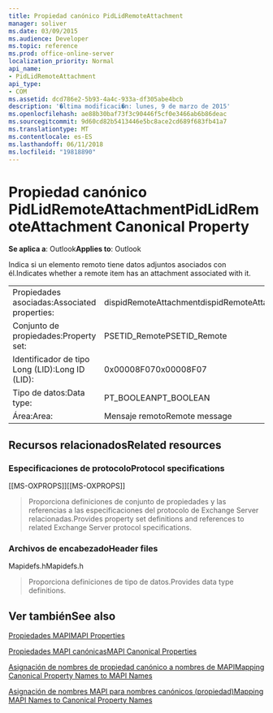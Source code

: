 ```yaml
---
title: Propiedad canónico PidLidRemoteAttachment
manager: soliver
ms.date: 03/09/2015
ms.audience: Developer
ms.topic: reference
ms.prod: office-online-server
localization_priority: Normal
api_name:
- PidLidRemoteAttachment
api_type:
- COM
ms.assetid: dcd786e2-5b93-4a4c-933a-df305abe4bcb
description: '�ltima modificaci�n: lunes, 9 de marzo de 2015'
ms.openlocfilehash: ae88b30baf73f3c90446f5cf0e3466ab6b86deac
ms.sourcegitcommit: 9d60cd82b5413446e5bc8ace2cd689f683fb41a7
ms.translationtype: MT
ms.contentlocale: es-ES
ms.lasthandoff: 06/11/2018
ms.locfileid: "19818890"
---
```

# <a name="pidlidremoteattachment-canonical-property"></a><span data-ttu-id="a4315-103">Propiedad canónico PidLidRemoteAttachment</span><span class="sxs-lookup"><span data-stu-id="a4315-103">PidLidRemoteAttachment Canonical Property</span></span>

  
  
<span data-ttu-id="a4315-104">**Se aplica a**: Outlook</span><span class="sxs-lookup"><span data-stu-id="a4315-104">**Applies to**: Outlook</span></span> 
  
<span data-ttu-id="a4315-105">Indica si un elemento remoto tiene datos adjuntos asociados con él.</span><span class="sxs-lookup"><span data-stu-id="a4315-105">Indicates whether a remote item has an attachment associated with it.</span></span>
  
|||
|:-----|:-----|
|<span data-ttu-id="a4315-106">Propiedades asociadas:</span><span class="sxs-lookup"><span data-stu-id="a4315-106">Associated properties:</span></span>  <br/> |<span data-ttu-id="a4315-107">dispidRemoteAttachment</span><span class="sxs-lookup"><span data-stu-id="a4315-107">dispidRemoteAttachment</span></span>  <br/> |
|<span data-ttu-id="a4315-108">Conjunto de propiedades:</span><span class="sxs-lookup"><span data-stu-id="a4315-108">Property set:</span></span>  <br/> |<span data-ttu-id="a4315-109">PSETID_Remote</span><span class="sxs-lookup"><span data-stu-id="a4315-109">PSETID_Remote</span></span>  <br/> |
|<span data-ttu-id="a4315-110">Identificador de tipo Long (LID):</span><span class="sxs-lookup"><span data-stu-id="a4315-110">Long ID (LID):</span></span>  <br/> |<span data-ttu-id="a4315-111">0x00008F07</span><span class="sxs-lookup"><span data-stu-id="a4315-111">0x00008F07</span></span>  <br/> |
|<span data-ttu-id="a4315-112">Tipo de datos:</span><span class="sxs-lookup"><span data-stu-id="a4315-112">Data type:</span></span>  <br/> |<span data-ttu-id="a4315-113">PT_BOOLEAN</span><span class="sxs-lookup"><span data-stu-id="a4315-113">PT_BOOLEAN</span></span>  <br/> |
|<span data-ttu-id="a4315-114">Área:</span><span class="sxs-lookup"><span data-stu-id="a4315-114">Area:</span></span>  <br/> |<span data-ttu-id="a4315-115">Mensaje remoto</span><span class="sxs-lookup"><span data-stu-id="a4315-115">Remote message</span></span>  <br/> |
   
## <a name="related-resources"></a><span data-ttu-id="a4315-116">Recursos relacionados</span><span class="sxs-lookup"><span data-stu-id="a4315-116">Related resources</span></span>

### <a name="protocol-specifications"></a><span data-ttu-id="a4315-117">Especificaciones de protocolo</span><span class="sxs-lookup"><span data-stu-id="a4315-117">Protocol specifications</span></span>

<span data-ttu-id="a4315-118">[[MS-OXPROPS]]</span><span class="sxs-lookup"><span data-stu-id="a4315-118">[[MS-OXPROPS]]</span></span> 
  
> <span data-ttu-id="a4315-119">Proporciona definiciones de conjunto de propiedades y las referencias a las especificaciones del protocolo de Exchange Server relacionadas.</span><span class="sxs-lookup"><span data-stu-id="a4315-119">Provides property set definitions and references to related Exchange Server protocol specifications.</span></span>
    
### <a name="header-files"></a><span data-ttu-id="a4315-120">Archivos de encabezado</span><span class="sxs-lookup"><span data-stu-id="a4315-120">Header files</span></span>

<span data-ttu-id="a4315-121">Mapidefs.h</span><span class="sxs-lookup"><span data-stu-id="a4315-121">Mapidefs.h</span></span>
  
> <span data-ttu-id="a4315-122">Proporciona definiciones de tipo de datos.</span><span class="sxs-lookup"><span data-stu-id="a4315-122">Provides data type definitions.</span></span>
    
## <a name="see-also"></a><span data-ttu-id="a4315-123">Ver también</span><span class="sxs-lookup"><span data-stu-id="a4315-123">See also</span></span>



[<span data-ttu-id="a4315-124">Propiedades MAPI</span><span class="sxs-lookup"><span data-stu-id="a4315-124">MAPI Properties</span></span>](mapi-properties.md)
  
[<span data-ttu-id="a4315-125">Propiedades MAPI canónicas</span><span class="sxs-lookup"><span data-stu-id="a4315-125">MAPI Canonical Properties</span></span>](mapi-canonical-properties.md)
  
[<span data-ttu-id="a4315-126">Asignación de nombres de propiedad canónico a nombres de MAPI</span><span class="sxs-lookup"><span data-stu-id="a4315-126">Mapping Canonical Property Names to MAPI Names</span></span>](mapping-canonical-property-names-to-mapi-names.md)
  
[<span data-ttu-id="a4315-127">Asignación de nombres MAPI para nombres canónicos (propiedad)</span><span class="sxs-lookup"><span data-stu-id="a4315-127">Mapping MAPI Names to Canonical Property Names</span></span>](mapping-mapi-names-to-canonical-property-names.md)

